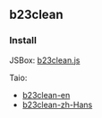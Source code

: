 ## b23clean

### Install

JSBox: [b23clean.js](jsbox://import?url=https%3A%2F%2Fraw.githubusercontent.com%2Fipuppet%2Fb23clean%2Fmaster%2Fdist%2Fb23clean.js)

Taio:
- [b23clean-en](taio://actions?action=import&url=https%3A%2F%2Fraw.githubusercontent.com%2Fipuppet%2Fb23clean%2Fmaster%2Fdist%2Fb23clean-en.json)
- [b23clean-zh-Hans](taio://actions?action=import&url=https%3A%2F%2Fraw.githubusercontent.com%2Fipuppet%2Fb23clean%2Fmaster%2Fdist%2Fb23clean-zh-Hans.json)
